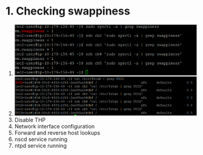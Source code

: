 # 1. Checking swappiness
1. ![Swappiness](png/p_swappiness.png)
1. ![Mounts](png/p_mounts.png)
1. Disable THP
1. Network interface configuration
1. Forward and reverse host lookups
1. nscd service running
1. ntpd service running
